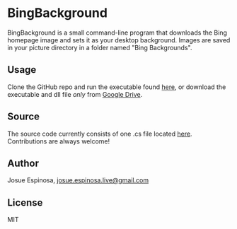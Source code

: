 # BingBackground
BingBackground is a small command-line program that downloads the Bing homepage image and sets it as your desktop background. Images are saved in your picture directory in a folder named "Bing Backgrounds".

## Usage
Clone the GitHub repo and run the executable found [here](https://github.com/josueespinosa/BingBackground/tree/master/BingBackground/BingBackground/bin/Release), or download the executable and dll file *only* from [Google Drive](https://drive.google.com/folderview?id=0B8bo8ihOy3gLfjJ2R1dxU0ZDU0hOc1ZJdTFHd0dHN0g1VjlueWV0OWF5YWNFa0pQX1E3WTg&usp=sharing).

## Source
The source code currently consists of one .cs file located [here](https://github.com/josueespinosa/BingBackground/blob/master/BingBackground/BingBackground/BingBackground.cs). Contributions are always welcome!

## Author
Josue Espinosa, josue.espinosa.live@gmail.com

## License
MIT
